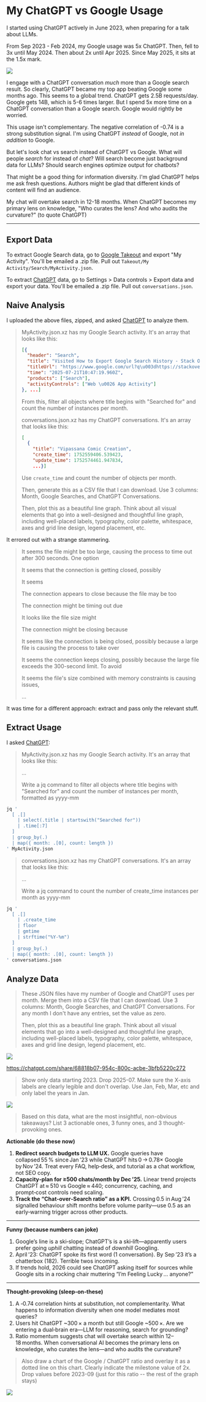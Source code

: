 # My ChatGPT vs Google Usage

I started using ChatGPT actively in June 2023, when preparing for a talk about LLMs.

From Sep 2023 - Feb 2024, my Google usage was 5x ChatGPT. Then, fell to 3x until May 2024. Then about 2x until Apr 2025. Since May 2025, it sits at the 1.5x mark.

![](./chatgpt-vs-google-usage-ratio.webp)

I engage with a ChatGPT conversation _much_ more than a Google search result. So clearly, ChatGPT became my top app beating Google some months ago. This seems to a global trend. ChatGPT gets 2.5B requests/day. Google gets 14B, which is 5-6 times larger. But I spend 5x more time on a ChatGPT conversation than a Google search. Google would rightly be worried.

This usage isn't complementary. The negative correlation of -0.74 is a strong substitution signal. I'm using ChatGPT _instead_ of Google, not _in addition_ to Google.

But let's look chat vs search instead of ChatGPT vs Google. What will people _search_ for instead of _chat_? Will search become just background data for LLMs? Should search engines optimize output for chatbots?

That might be a good thing for information diversity. I'm glad ChatGPT helps me ask fresh questions. Authors might be glad that different kinds of content will find an audience.

My chat will overtake search in 12-18 months. When ChatGPT becomes my primary lens on knowledge, "Who curates the lens? And who audits the curvature?" (to quote ChatGPT)

---

## Export Data

To extract Google Search data, go to [Google Takeout](https://takeout.google.com/) and export "My Activity". You'll be emailed a .zip file. Pull out `Takeout/My Activity/Search/MyActivity.json`.

To extract [ChatGPT](https://chatgpt.com/) data, go to Settings > Data controls > Export data and export your data. You'll be emailed a .zip file. Pull out `conversations.json`.

## Naive Analysis

I uploaded the above files, zipped, and asked [ChatGPT](https://chatgpt.com/share/68818b4e-ef2c-800c-bdb5-e4c25e4aaa81) to analyze them.

> MyActivity.json.xz has my Google Search activity. It's an array that looks like this:
>
> ```json
> [{
>   "header": "Search",
>   "title": "Visited How to Export Google Search History - Stack Overflow",
>   "titleUrl": "https://www.google.com/url?q\u003dhttps://stackoverflow.com/questions/38602730/how-to-export-google-search-history\u0026usg\u003dAOvVaw3LegTSrQ6IPvT2r66m7W1q",
>   "time": "2025-07-21T10:47:19.960Z",
>   "products": ["Search"],
>   "activityControls": ["Web \u0026 App Activity"]
> }, ...]
> ```
>
> From this, filter all objects where title begins with "Searched for" and count the number of instances per month.
>
> conversations.json.xz has my ChatGPT conversations. It's an array that looks like this:
>
> ```json
> [
>   {
>     "title": "Vipassana Comic Creation",
>     "create_time": 1752559406.539423,
>     "update_time": 1752574461.947834,
>     ...}]
> ```
>
> Use `create_time` and count the number of objects per month.
>
> Then, generate this as a CSV file that I can download. Use 3 columns: Month, Google Searches, and ChatGPT Conversations.
>
> Then, plot this as a beautiful line graph. Think about all visual elements that go into a well-designed and thoughtful line graph, including well-placed labels, typography, color palette, whitespace, axes and grid line design, legend placement, etc.

It errored out with a strange stammering.

> It seems the file might be too large, causing the process to time out after 300 seconds. One option
>
> It seems that the connection is getting closed, possibly
>
> It seems
>
> The connection appears to close because the file may be too
>
> The connection might be timing out due
>
> It looks like the file size might
>
> The connection might be closing because
>
> It seems like the connection is being closed, possibly because a large file is causing the process to take over
>
> It seems the connection keeps closing, possibly because the large file exceeds the 300-second limit. To avoid
>
> It seems the file's size combined with memory constraints is causing issues,
>
> ...

It was time for a different approach: extract and pass only the relevant stuff.

## Extract Usage

I asked [ChatGPT](https://chatgpt.com/share/68818a5b-f7b4-800c-87eb-898a71b31812):

> MyActivity.json.xz has my Google Search activity. It's an array that looks like this:
>
> ...
>
> Write a jq command to filter all objects where title begins with "Searched for" and count the number of instances per month, formatted as yyyy-mm

```bash
jq '
  [ .[]
    | select(.title | startswith("Searched for"))
    | .time[:7]
  ]
  | group_by(.)
  | map({ month: .[0], count: length })
' MyActivity.json
```

> conversations.json.xz has my ChatGPT conversations. It's an array that looks like this:
>
> ...
>
> Write a jq command to count the number of create_time instances per month as yyyy-mm

```bash
jq '
  [ .[]
    | .create_time
    | floor
    | gmtime
    | strftime("%Y-%m")
  ]
  | group_by(.)
  | map({ month: .[0], count: length })
' conversations.json
```

## Analyze Data

> These JSON files have my number of Google and ChatGPT uses per month. Merge them into a CSV file that I can download. Use 3 columns: Month, Google Searches, and ChatGPT Conversations. For any month I don't have any entries, set the value as zero.
>
> Then, plot this as a beautiful line graph. Think about all visual elements that go into a well-designed and thoughtful line graph, including well-placed labels, typography, color palette, whitespace, axes and grid line design, legend placement, etc.

![](./full-timeline.webp)

https://chatgpt.com/share/68818b07-954c-800c-acbe-3bfb5220c272

> Show only data starting 2023. Drop 2025-07. Make sure the X-axis labels are clearly legible and don't overlap. Use Jan, Feb, Mar, etc and only label the years in Jan.

![](./chatgpt-vs-google-usage.webp)

> Based on this data, what are the most insightful, non-obvious takeaways? List 3 actionable ones, 3 funny ones, and 3 thought-provoking ones.

**Actionable (do these now)**

1. **Redirect search budgets to LLM UX.** Google queries have collapsed 55 % since Jan ’23 while ChatGPT hits 0 → 0.78× Google by Nov ’24. Treat every FAQ, help‑desk, and tutorial as a chat workflow, not SEO copy.
2. **Capacity‑plan for ≥500 chats/month by Dec ’25.** Linear trend projects ChatGPT at ≈ 510 vs Google ≈ 440; concurrency, caching, and prompt‑cost controls need scaling.
3. **Track the “Chat‑over‑Search ratio” as a KPI.** Crossing 0.5 in Aug ’24 signalled behaviour shift months before volume parity—use 0.5 as an early‑warning trigger across other products.

---

**Funny (because numbers can joke)**

1. Google’s line is a ski‑slope; ChatGPT’s is a ski‑lift—apparently users prefer going _uphill_ chatting instead of _downhill_ Googling.
2. April ’23: ChatGPT spoke its first word (1 conversation). By Sep ’23 it’s a chatterbox (182). Terrible twos incoming.
3. If trends hold, 2026 could see ChatGPT asking itself for sources while Google sits in a rocking chair muttering “I’m Feeling Lucky … anyone?”

---

**Thought‑provoking (sleep‑on‑these)**

1. A ‑0.74 correlation hints at substitution, not complementarity. What happens to information diversity when one model mediates most queries?
2. Users hit ChatGPT \~300 × a month but still Google \~500 ×. Are we entering a dual‑brain era—LLM for reasoning, search for grounding?
3. Ratio momentum suggests chat will overtake search within 12–18 months. When conversational AI becomes the primary lens on knowledge, who curates the lens—and who audits the curvature?

> Also draw a chart of the Google / ChatGPT ratio and overlay it as a dotted line on this chart. Clearly indicate the milestone value of 2x. Drop values before 2023-09 (just for this ratio -- the rest of the graph stays)

![](./chatgpt-vs-google-usage-ratio.webp)
